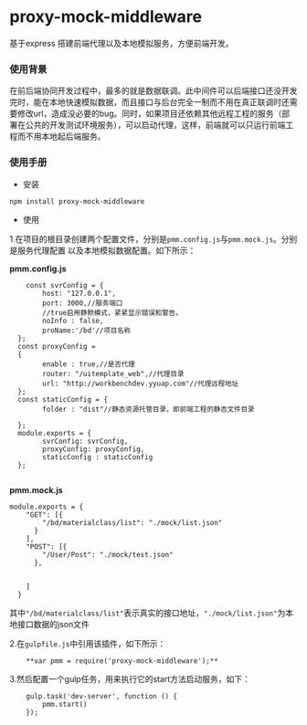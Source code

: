 # proxy-mock-middleware
基于express 搭建前端代理以及本地模拟服务，方便前端开发。
### 使用背景
在前后端协同开发过程中，最多的就是数据联调。此中间件可以后端接口还没开发完时，能在本地快速模拟数据，而且接口与后台完全一制而不用在真正联调时还需要修改url，造成没必要的bug。同时，如果项目还依赖其他远程工程的服务（部署在公共的开发测试环境服务），可以启动代理，这样，前端就可以只运行前端工程而不用本地起后端服务。
### 使用手册
* 安装


```
npm install proxy-mock-middleware
```
* 使用


1.在项目的根目录创建两个配置文件，分别是`pmm.config.js`与`pmm.mock.js`。分别是服务代理配置	以及本地模拟数据配置。如下所示：


**pmm.config.js**


```
	const svrConfig = {
	    host: "127.0.0.1",
	    port: 3000,//服务端口
	    //true启用静默模式，紧紧显示错误和警告。
	    noInfo : false,
	    proName:'/bd'//项目名称
  };
  const proxyConfig = 
  {
	    enable : true,//是否代理
	    router: "/uitemplate_web",//代理目录
	    url: "http://workbenchdev.yyuap.com"//代理远程地址
  };
  const staticConfig = {
    	folder : "dist"//静态资源托管目录，即前端工程的静态文件目录
    
  };
  module.exports = {
	    svrConfig: svrConfig,
	    proxyConfig: proxyConfig,
	    staticConfig : staticConfig
  };
	
```



**pmm.mock.js**

```
module.exports = {
    "GET": [{
        "/bd/materialclass/list": "./mock/list.json"
      }
    ],
    "POST": [{
        "/User/Post": "./mock/test.json"
      },
      
  
    ]
  }

```




其中`"/bd/materialclass/list"`表示真实的接口地址，`"./mock/list.json"`为本地接口数据的json文件

2.在`gulpfile.js`中引用该插件，如下所示：

```
	**var pmm = require('proxy-mock-middleware');**

```

3.然后配置一个gulp任务，用来执行它的start方法启动服务，如下：

```
	gulp.task('dev-server', function () {
    	pmm.start()
	});
```




